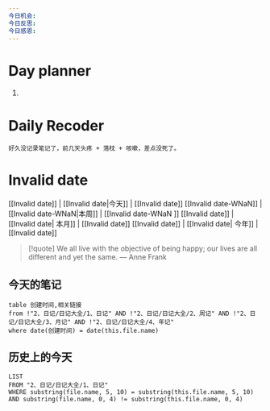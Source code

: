 ```yaml
---
今日机会: 
今日反思: 
今日感恩:
---
```

# Day planner
1. 

# Daily Recoder
``` text
好久没记录笔记了，前几天头疼 + 落枕 + 咳嗽，差点没死了。
```


# Invalid date

[[Invalid date]]  | [[Invalid date|今天]] |  [[Invalid date]]
[[Invalid date-WNaN]] | [[Invalid date-WNaN|本周]] |  [[Invalid date-WNaN ]]
[[Invalid date]] | [[Invalid date| 本月]] | [[Invalid date]]
[[Invalid date]] | [[Invalid date| 今年]]  | [[Invalid date]]

> [!quote] We all live with the objective of being happy; our lives are all different and yet the same.
> — Anne Frank

## 今天的笔记
```dataview
table 创建时间,相关链接
from !"2、日记/日记大全/1、日记" AND !"2、日记/日记大全/2、周记" AND !"2、日记/日记大全/3、月记" AND !"2、日记/日记大全/4、年记"
where date(创建时间) = date(this.file.name) 
```

## 历史上的今天
```dataview
LIST
FROM "2、日记/日记大全/1、日记" 
WHERE substring(file.name, 5, 10) = substring(this.file.name, 5, 10) AND substring(file.name, 0, 4) != substring(this.file.name, 0, 4)

```